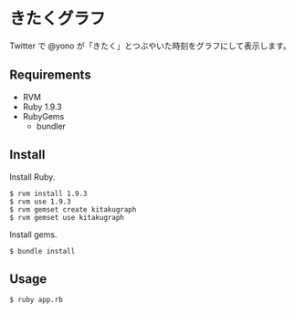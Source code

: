 # きたくグラフ

Twitter で @yono が「きたく」とつぶやいた時刻をグラフにして表示します。

## Requirements

- RVM
- Ruby 1.9.3
- RubyGems
  - bundler

## Install

Install Ruby.

    $ rvm install 1.9.3
    $ rvm use 1.9.3
    $ rvm gemset create kitakugraph
    $ rvm gemset use kitakugraph

Install gems.

    $ bundle install

## Usage

    $ ruby app.rb
